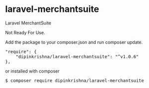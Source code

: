 # laravel-merchantsuite
Laravel MerchantSuite

Not Ready For Use.

Add the package to your composer.json and run composer update.

<pre>
"require": {
    "dipinkrishna/laravel-merchantsuite": "^v1.0.6"
},
</pre>
or installed with composer
<pre>
$ composer require dipinkrishna/laravel-merchantsuite
</pre>